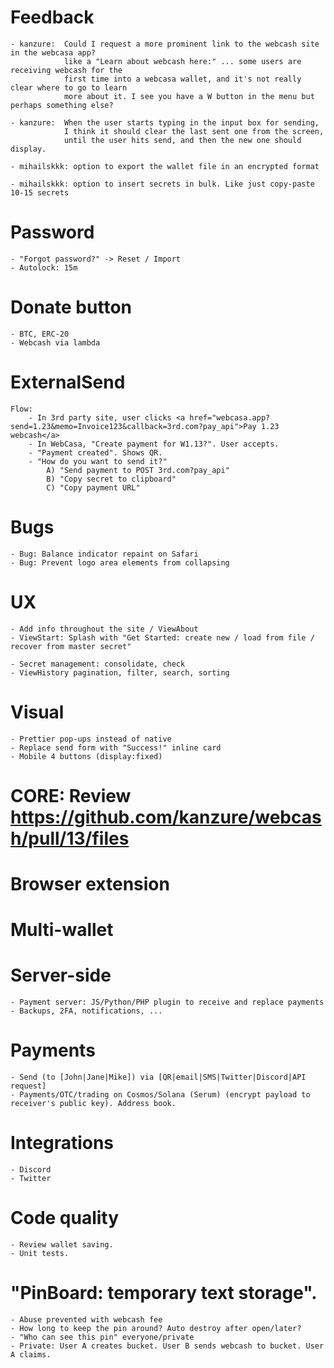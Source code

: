 # Feedback
    - kanzure:  Could I request a more prominent link to the webcash site in the webcasa app?
                like a "Learn about webcash here:" ... some users are receiving webcash for the
                first time into a webcasa wallet, and it's not really clear where to go to learn
                more about it. I see you have a W button in the menu but perhaps something else?

    - kanzure:  When the user starts typing in the input box for sending,
                I think it should clear the last sent one from the screen,
                until the user hits send, and then the new one should display.

    - mihailskkk: option to export the wallet file in an encrypted format

    - mihailskkk: option to insert secrets in bulk. Like just copy-paste 10-15 secrets

# Password
    - "Forgot password?" -> Reset / Import
    - Autolock: 15m

# Donate button
    - BTC, ERC-20
    - Webcash via lambda

# ExternalSend
    Flow:
        - In 3rd party site, user clicks <a href="webcasa.app?send=1.23&memo=Invoice123&callback=3rd.com?pay_api">Pay 1.23 webcash</a>
        - In WebCasa, "Create payment for W1.13?". User accepts.
        - "Payment created". Shows QR.
        - "How do you want to send it?"
            A) "Send payment to POST 3rd.com?pay_api"
            B) "Copy secret to clipboard"
            C) "Copy payment URL"

# Bugs
    - Bug: Balance indicator repaint on Safari
    - Bug: Prevent logo area elements from collapsing

# UX
    - Add info throughout the site / ViewAbout
    - ViewStart: Splash with "Get Started: create new / load from file / recover from master secret"

    - Secret management: consolidate, check
    - ViewHistory pagination, filter, search, sorting

# Visual
    - Prettier pop-ups instead of native
    - Replace send form with "Success!" inline card
    - Mobile 4 buttons (display:fixed)

# CORE: Review https://github.com/kanzure/webcash/pull/13/files

# Browser extension

# Multi-wallet

# Server-side
    - Payment server: JS/Python/PHP plugin to receive and replace payments
    - Backups, 2FA, notifications, ...

# Payments
    - Send (to [John|Jane|Mike]) via [QR|email|SMS|Twitter|Discord|API request]
    - Payments/OTC/trading on Cosmos/Solana (Serum) (encrypt payload to receiver's public key). Address book.

# Integrations
    - Discord
    - Twitter

# Code quality
    - Review wallet saving.
    - Unit tests.

# "PinBoard: temporary text storage".
    - Abuse prevented with webcash fee
    - How long to keep the pin around? Auto destroy after open/later?
    - "Who can see this pin" everyone/private
    - Private: User A creates bucket. User B sends webcash to bucket. User A claims.

